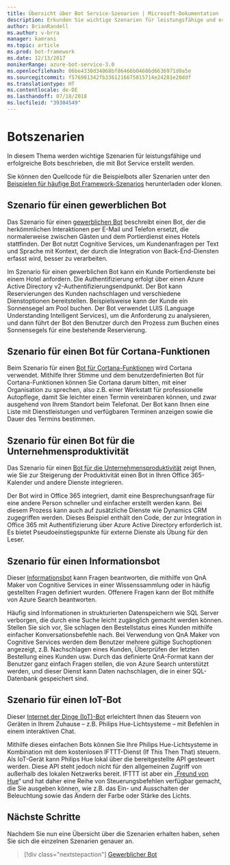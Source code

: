 ```yaml
---
title: Übersicht über Bot Service-Szenarien | Microsoft-Dokumentation
description: Erkunden Sie wichtige Szenarien für leistungsfähige und erfolgreiche Bots, die mit Bot Service erstellt werden.
author: BrianRandell
ms.author: v-brra
manager: kamrani
ms.topic: article
ms.prod: bot-framework
ms.date: 12/13/2017
monikerRange: azure-bot-service-3.0
ms.openlocfilehash: 06be4330d34068bf86466b04686d6636971d0a5e
ms.sourcegitcommit: f576981342fb3361216675815714e24281e20ddf
ms.translationtype: HT
ms.contentlocale: de-DE
ms.lasthandoff: 07/18/2018
ms.locfileid: "39304549"
---
```

# <a name="bot-scenarios"></a>Botszenarien
In diesem Thema werden wichtige Szenarien für leistungsfähige und erfolgreiche Bots beschrieben, die mit Bot Service erstellt werden.

Sie können den Quellcode für die Beispielbots aller Szenarien unter den [Beispielen für häufige Bot Framework-Szenarios](https://aka.ms/bot/scenarios) herunterladen oder klonen.

## <a name="commerce-bot-scenario"></a>Szenario für einen gewerblichen Bot
Das Szenario für einen [gewerblichen Bot](bot-service-scenario-commerce.md) beschreibt einen Bot, der die herkömmlichen Interaktionen per E-Mail und Telefon ersetzt, die normalerweise zwischen Gästen und dem Portierdienst eines Hotels stattfinden. Der Bot nutzt Cognitive Services, um Kundenanfragen per Text und Sprache mit Kontext, der durch die Integration von Back-End-Diensten erfasst wird, besser zu verarbeiten.

Im Szenario für einen gewerblichen Bot kann ein Kunde Portierdienste bei einem Hotel anfordern. Die Authentifizierung erfolgt über einen Azure Active Directory v2-Authentifizierungsendpunkt. Der Bot kann Reservierungen des Kunden nachschlagen und verschiedene Dienstoptionen bereitstellen. Beispielsweise kann der Kunde ein Sonnensegel am Pool buchen. Der Bot verwendet LUIS (Language Understanding Intelligent Services), um die Anforderung zu analysieren, und dann führt der Bot den Benutzer durch den Prozess zum Buchen eines Sonnensegels für eine bestehende Reservierung.

## <a name="cortana-skill-bot-scenario"></a>Szenario für einen Bot für Cortana-Funktionen
Beim Szenario für einen [Bot für Cortana-Funktionen](bot-service-scenario-cortana-skill.md) wird Cortana verwendet. Mithilfe Ihrer Stimme und dem benutzerdefinierten Bot für Cortana-Funktionen können Sie Cortana darum bitten, mit einer Organisation zu sprechen, also z.B. einer Werkstatt für professionelle Autopflege, damit Sie leichter einen Termin vereinbaren können, und zwar ausgehend von Ihrem Standort beim Telefonat. Der Bot kann Ihnen eine Liste mit Dienstleistungen und verfügbaren Terminen anzeigen sowie die Dauer des Termins bestimmen.

## <a name="enterprise-productivity-bot-scenario"></a>Szenario für einen Bot für die Unternehmensproduktivität
Das Szenario für einen [Bot für die Unternehmensproduktivität](bot-service-scenario-enterprise-productivity.md) zeigt Ihnen, wie Sie zur Steigerung der Produktivität einen Bot in Ihren Office 365-Kalender und andere Dienste integrieren.

Der Bot wird in Office 365 integriert, damit eine Besprechungsanfrage für eine andere Person schneller und einfacher erstellt werden kann. Bei diesem Prozess kann auch auf zusätzliche Dienste wie Dynamics CRM zugegriffen werden. Dieses Beispiel enthält den Code, der zur Integration in Office 365 mit Authentifizierung über Azure Active Directory erforderlich ist. Es bietet Pseudoeinstiegspunkte für externe Dienste als Übung für den Leser.

## <a name="information-bot-scenario"></a>Szenario für einen Informationsbot
Dieser [Informationsbot](bot-service-scenario-informational.md) kann Fragen beantworten, die mithilfe von QnA Maker von Cognitive Services in einer Wissenssammlung oder in häufig gestellten Fragen definiert wurden. Offenere Fragen kann der Bot mithilfe von Azure Search beantworten.

Häufig sind Informationen in strukturierten Datenspeichern wie SQL Server verborgen, die durch eine Suche leicht zugänglich gemacht werden können. Stellen Sie sich vor, Sie schlagen den Bestellstatus eines Kunden mithilfe einfacher Konversationsbefehle nach. Bei Verwendung von QnA Maker von Cognitive Services werden dem Benutzer mehrere gültige Suchoptionen angezeigt, z.B. Nachschlagen eines Kunden, Überprüfen der letzten Bestellung eines Kunden usw. Durch das definierte QnA-Format kann der Benutzer ganz einfach Fragen stellen, die von Azure Search unterstützt werden, und dieser Dienst kann Daten nachschlagen, die in einer SQL-Datenbank gespeichert sind.

## <a name="iot-bot-scenario"></a>Szenario für einen IoT-Bot
Dieser [Internet der Dinge (IoT)-Bot](bot-service-scenario-internet-things.md) erleichtert Ihnen das Steuern von Geräten in Ihrem Zuhause – z.B. Philips Hue-Lichtsysteme – mit Befehlen in einem interaktiven Chat.

Mithilfe dieses einfachen Bots können Sie Ihre Philips Hue-Lichtsysteme in Kombination mit dem kostenlosen IFTTT-Dienst (If This Then That) steuern. Als IoT-Gerät kann Philips Hue lokal über die bereitgestellte API gesteuert werden. Diese API steht jedoch nicht für den allgemeinen Zugriff von außerhalb des lokalen Netzwerks bereit. IFTTT ist aber ein „[Freund von Hue](http://www2.meethue.com/en-us/friends-of-hue/ifttt/)“ und hat daher eine Reihe von Steuerungsbefehlen verfügbar gemacht, die Sie ausgeben können, wie z.B. das Ein- und Ausschalten der Beleuchtung sowie das Ändern der Farbe oder Stärke des Lichts.

## <a name="next-steps"></a>Nächste Schritte
Nachdem Sie nun eine Übersicht über die Szenarien erhalten haben, sehen Sie sich die einzelnen Szenarien genauer an.

> [!div class="nextstepaction"]
> [Gewerblicher Bot](bot-service-scenario-commerce.md)
